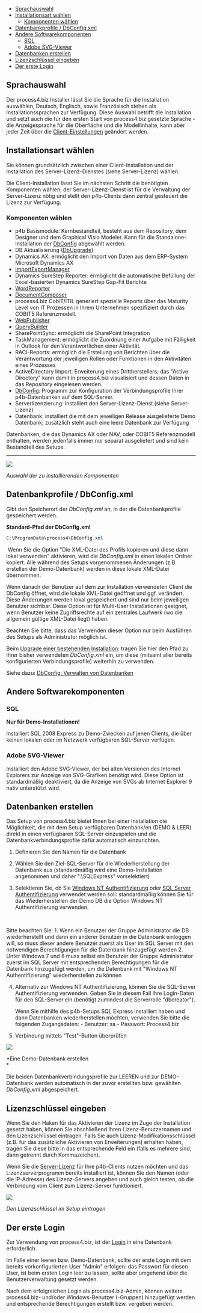 -   [Sprachauswahl](#sprachauswahl)
-   [Installationsart wählen](#installationsart-wählen)
    -   [Komponenten wählen](#komponenten-wählen)
-   [Datenbankprofile / DbConfig.xml](#datenbankprofile--dbconfigxml)
-   [Andere Softwarekomponenten](#andere-softwarekomponenten)
    -   [SQL](#sql)
    -   [Adobe SVG-Viewer](#adobe-svg-viewer)
-   [Datenbanken erstellen](#datenbanken-erstellen)
-   [Lizenzschlüssel eingeben](#lizenzschlüssel-eingeben)
-   [Der erste Login](#der-erste-login)


## Sprachauswahl

Der process4.biz Installer lässt Sie die Sprache
für die Installation auswählen, Deutsch, Englisch, sowie Französisch
stehen als Installationssprachen zur Verfügung. Diese Auswahl betrifft
die Installation und setzt auch die für den ersten Start von
process4.biz gesetzte Sprache - die
Anzeigesprache für die Oberfläche und die Modellinhalte, kann aber jeder
Zeit über die [Client-Einstellungen](client-settings-de) geändert
werden.

## Installationsart wählen

Sie können grundsätzlich zwischen einer Client-Installation und der
Installation des Server-Lizenz-Dienstes (siehe Server-Lizenz) wählen.

Die Client-Installation lässt Sie im nächsten Schritt die benötigten
Komponenten wählen, der Server-Lizenz-Dienst ist für die Verwaltung der
Server-Lizenz nötig und stellt den p4b-Clients dann zentral gesteuert
die Lizenz zur Verfügung.

### Komponenten wählen

-   p4b Basismodule: Kernbestandteil, besteht aus dem Repository, dem
    Designer und dem Graphical Visio Modeler. Kann für die
    Standalone-Installation
    der [DbConfig](dbconfig-verwalten-von-datenbanken) abgewählt werden.
-   DB Aktualisierung
    ([DbUpgrade](upgrade-einer-bestehenden-Installation))
-   Dynamics AX: ermöglicht den Import von Daten aus dem ERP-System
    Microsoft Dynamics AX
-   [ImportExportManager](importexportmanager-de)
-   Dynamics SureStep Reporter: ermöglicht die automatische Befüllung
    der Excel-basierten Dynamics SureStep Gap-Fit Berichte
-   [WordReporter](wordreporter_de)
-   [DocumentComposer](documentcomposer-de)
-   process4.biz CobiT/ITIL generiert spezielle Reports über das
    Maturity Level von IT Prozessen in Ihrem Unternehmen spezifiziert
    durch das COBIT5 Referenzmodell.
-   [WebPublisher](webpublisher-de)
-   [QueryBuilder](querybuilder-de)
-   SharePointSync: ermöglicht die SharePoint Integration
-   TaskManagement: ermöglicht die Zuordnung einer Aufgabe mit
    Fälligkeit in Outlook für den Verantwortlichen einer Aktivität.
-   RACI-Reports: ermöglich die Erstellung von Berichten über die
    Verantwortung der jeweiligen Rollen oder Funktionen in den
    Aktivitäten eines Prozesses
-   ActiveDirectory Import: Erweiterung eines Drittherstellers; das
    "Active Directory" kann damit in process4.biz visualisiert und
    dessen Daten in das Repository eingelesen werden.
-   [DbConfig](dbconfig-verwalten-von-datenbanken): Programm zur
    Konfiguration der Verbindungsprofile Ihrer p4b-Datenbanken auf dem
    SQL-Server.
-   Serverlizenzierung: installiert den Server-Lizenz-Dienst (siehe
    Server-Lizenz)
-   Datenbank: installiert die mit dem jeweiligen Release ausgelieferte
    Demo Datenbank; zusätzlich steht auch eine leere Datenbank zur
    Verfügung

Datenbanken, die das Dynamics AX oder NAV, oder COBIT5 Referenzmodell
enthalten, werden jedenfalls immer nur separat ausgeliefert und sind
kein Bestandteil des Setups.


------------------------------------------------------------------------

![](//images.ctfassets.net/utx1h0gfm1om/Kk7r4uRM06Aos4uKWwc2K/7722a577eaaad31dacf39023ce99a65b/1017615.png)

*Auswahl der zu installierenden Komponenten*

## Datenbankprofile / DbConfig.xml

Gibt den Speicherort der *DbConfig.xml* an, in der die Datenbankprofile
gespeichert werden.

**Standard-Pfad der DbConfig.xml**

``` java
C:\ProgramData\process4\DbConfig.xml
```

 Wenn Sie die Option "Die XML-Datei des Profils kopieren und diese dann
lokal verwenden" aktivieren, wird die *DbConfig.xml* in einen lokalen
Ordner kopiert. Alle während des Setups vorgenommenen Änderungen (z.B.
erstellen der Demo-Datenbank) werden in diese lokale XML-Datei
übernommen.

Wenn danach der Benutzer auf dem zur Installation verwendeten Client die
DbConfig öffnet, wird die lokale XML-Datei geöffnet und ggf. verändert.
Diese Änderungen werden lokal gespeichert und sind nur beim jeweiligen
Benutzer sichtbar. Diese Option ist für Multi-User Installationen
geeignet, wenn Benutzer keine Zugriffsrechte auf ein zentrales Laufwerk
(wo die allgemein gültige XML-Datei liegt) haben.

Beachten Sie bitte, dass das Verwenden dieser Option nur beim Ausführen
des Setups als Administrator möglich ist.

Beim [Upgrade einer bestehenden
Installation](upgrade-einer-bestehenden-Installation): tragen Sie hier
den Pfad zu Ihrer bisher verwendeten *DbConfig.xml* ein, um diese
(mitsamt aller bereits konfigurierten Verbindungsprofile) weiterhin zu
verwenden.

Siehe dazu: [DbConfig: Verwalten von
Datenbanken](dbconfig-verwalten-von-datenbanken)

## Andere Softwarekomponenten

### SQL

**Nur für Demo-Installationen!**

Installiert SQL 2008 Express zu Demo-Zwecken auf jenen Clients, die über
keinen lokalen oder im Netzwerk verfügbaren SQL-Server verfügen.

### Adobe SVG-Viewer

Installiert den Adobe SVG-Viewer, der bei alten Versionen des Internet
Explorers zur Anzeige von SVG-Grafiken benötigt wird. Diese Option ist
standardmäßig deaktiviert, da die Anzeige von SVGs ab Internet Explorer
9 nativ unterstützt wird.

## Datenbanken erstellen

Das Setup von process4.biz bietet Ihnen bei einer Installation die
Möglichkeit, die mit dem Setup verfügbaren Datenbank/en (DEMO & LEER)
direkt in einen verfügbaren SQL-Server einzuspielen und die
Datenbankverbindungsprofile dafür automatisch einzurichten.

1.  Definieren Sie den Namen für die Datenbank
2.  Wählen Sie den Ziel-SQL-Server für die Wiederherstellung der
    Datenbank aus (standardmäßig wird eine Demo-Installation angenommen
    und daher ".\\SQLExpress" vorselektiert)
3.  Selektieren Sie, ob Sie [Windows NT
    Authentifizierung](login-als-windows-benutzer) oder [SQL Server
    Authentifizierung](login-als-sql-server-benutzer) verwendet werden
    soll: standardmäßig können Sie für das Wiederherstellen der Demo DB
    die Option Windows NT Authentifizierung verwenden.

     
<div class="info">
    Bitte beachten Sie:
    1.  Wenn ein Benutzer der Gruppe Administrator die DB
        wiederherstellt und dann ein anderer Benutzer in die Datenbank
        einloggen will, so muss dieser andere Benutzer zuerst als User
        im SQL Server mit den notwendigen Berechtigungen für die
        Datenbank hinzugefügt werden
    2.  Unter Windows 7 und 8 muss selbst ein Benutzer der Gruppe
        Administrator zuerst im SQL Server mit entsprechenden
        Berechtigungen für die Datenbank hinzugefügt werden, um die
        Datenbank mit "Windows NT Authentifizierung" wiederherstellen zu
        können
  </div>

4.  Alternativ zur Windows NT Authentifizierung, können Sie die
    SQL-Server Authentifizierung verwenden. Geben Sie in diesem Fall
    Ihre Login-Daten für den SQL-Server ein (benötigt zumindest die
    Serverrolle "dbcreator").

    <div class="info">
    Wenn Sie mithilfe des p4b-Setups SQL Express installiert haben und
    dann Datenbanken wiederherstellen möchten, verwenden Sie bitte die
    folgenden Zugangsdaten:
    -   Benutzer: sa
    -   Passwort: Process4.biz

</div>

5.  Verbindung mittels "Test"-Button überprüfen

![](//images.ctfassets.net/utx1h0gfm1om/46DKyEfapWOMoo0WGE4Qyq/c795ee3315d34b715068cdd76b997d91/1017621.png)

*Eine Demo-Datenbank erstellen  
*

Die beiden Datenbankverbindungsprofile zur LEEREN und zur DEMO-Datenbank
werden automatisch in der zuvor erstellten bzw. gewählten *DbConfig.xml*
abgespeichert.

## Lizenzschlüssel eingeben

Wenn Sie den Haken für das Aktivieren der Lizenz im Zuge der
Installation gesetzt haben, können Sie abschließend Ihren
Lizenz-Benutzernamen und den Lizenzschlüssel eintragen. Falls Sie auch
Lizenz-Modifikationsschlüssel (z.B. für das zusätzliche Aktivieren von
Erweiterungen) erhalten haben, tragen Sie diese bitte in das
entsprechende Feld ein (falls es mehrere sind, dann getrennt durch
Kommazeichen).

Wenn Sie die [Server-Lizenz](server-lizenz) für Ihre p4b-Clients nutzen
möchten und das Lizenzserverprogramm bereits installiert ist, können Sie
den Namen (oder die IP-Adresse) des Lizenz-Servers angeben und auch
gleich testen, ob die Verbindung vom Client zum Lizenz-Server
funktioniert.

![](//images.ctfassets.net/utx1h0gfm1om/3dl3guDtLyYWseOmywk0oc/df8d685f998fde1438b59d06ccefa71d/1017628.png)

*Den Lizenzschlüssel im Setup eintragen*

## Der erste Login

Zur Verwendung von process4.biz, ist der [Login](login-logout-de) in eine
Datenbank erforderlich.

<div class="warning">
Im Falle einer leeren bzw. Demo-Datenbank, sollte der erste Login mit
dem bereits vorkonfigurierten User "Admin" erfolgen: das Passwort für
diesen User, ist beim ersten Login leer zu lassen, sollte aber umgehend
über die Benutzerverwaltung gesetzt werden.
  </div>

Nach dem erfolgreichen Login als process4.biz-Admin, können weitere
process4.biz- und/oder Windows-Benutzer (-Gruppen) hinzugefügt werden
und entsprechende Berechtigungen erstellt bzw.
vergeben werden.

